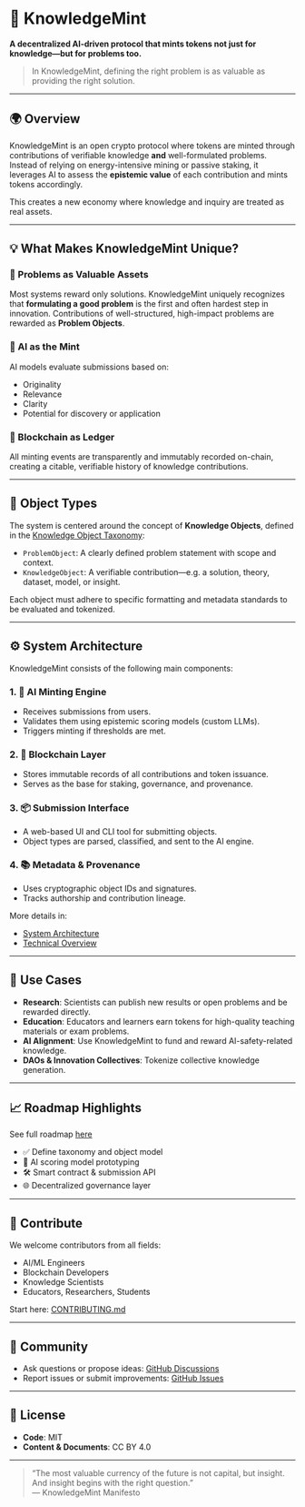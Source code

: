 # 🧠 KnowledgeMint

**A decentralized AI-driven protocol that mints tokens not just for knowledge—but for problems too.**

> In KnowledgeMint, defining the right problem is as valuable as providing the right solution.

---

## 🌍 Overview

KnowledgeMint is an open crypto protocol where tokens are minted through contributions of verifiable knowledge **and** well-formulated problems. Instead of relying on energy-intensive mining or passive staking, it leverages AI to assess the **epistemic value** of each contribution and mints tokens accordingly.

This creates a new economy where knowledge and inquiry are treated as real assets.

---

## 💡 What Makes KnowledgeMint Unique?

### 🧩 Problems as Valuable Assets
Most systems reward only solutions. KnowledgeMint uniquely recognizes that **formulating a good problem** is the first and often hardest step in innovation. Contributions of well-structured, high-impact problems are rewarded as **Problem Objects**.

### 🧠 AI as the Mint
AI models evaluate submissions based on:
- Originality
- Relevance
- Clarity
- Potential for discovery or application

### 🔗 Blockchain as Ledger
All minting events are transparently and immutably recorded on-chain, creating a citable, verifiable history of knowledge contributions.

---

## 🧠 Object Types

The system is centered around the concept of **Knowledge Objects**, defined in the [Knowledge Object Taxonomy](https://github.com/euiex/KnowledgeMint/blob/main/KNOWLEDGE_OBGECT_TAXONOMY.md):

- `ProblemObject`: A clearly defined problem statement with scope and context.
- `KnowledgeObject`: A verifiable contribution—e.g. a solution, theory, dataset, model, or insight.

Each object must adhere to specific formatting and metadata standards to be evaluated and tokenized.

---

## ⚙️ System Architecture

KnowledgeMint consists of the following main components:

### 1. 🧠 AI Minting Engine
- Receives submissions from users.
- Validates them using epistemic scoring models (custom LLMs).
- Triggers minting if thresholds are met.

### 2. 🔗 Blockchain Layer
- Stores immutable records of all contributions and token issuance.
- Serves as the base for staking, governance, and provenance.

### 3. 📦 Submission Interface
- A web-based UI and CLI tool for submitting objects.
- Object types are parsed, classified, and sent to the AI engine.

### 4. 📚 Metadata & Provenance
- Uses cryptographic object IDs and signatures.
- Tracks authorship and contribution lineage.

More details in:
- [System Architecture](https://github.com/euiex/KnowledgeMint/blob/main/SYSTEM_ARCHITECTURE.md)
- [Technical Overview](https://github.com/euiex/KnowledgeMint/blob/main/TECHNICAL_OVERVIEW.md)

---

## 🔮 Use Cases

- **Research**: Scientists can publish new results or open problems and be rewarded directly.
- **Education**: Educators and learners earn tokens for high-quality teaching materials or exam problems.
- **AI Alignment**: Use KnowledgeMint to fund and reward AI-safety-related knowledge.
- **DAOs & Innovation Collectives**: Tokenize collective knowledge generation.

---

## 📈 Roadmap Highlights

See full roadmap [here](https://github.com/euiex/KnowledgeMint/blob/main/ROADMAP.md)

- ✅ Define taxonomy and object model
- 🚧 AI scoring model prototyping
- 🛠 Smart contract & submission API
- 🌐 Decentralized governance layer

---

## 🤝 Contribute

We welcome contributors from all fields:
- AI/ML Engineers
- Blockchain Developers
- Knowledge Scientists
- Educators, Researchers, Students

Start here: [CONTRIBUTING.md](https://github.com/euiex/KnowledgeMint/blob/main/CONTRIBUTING.md)

---

## 💬 Community

- Ask questions or propose ideas: [GitHub Discussions](https://github.com/euiex/KnowledgeMint/discussions)
- Report issues or submit improvements: [GitHub Issues](https://github.com/euiex/KnowledgeMint/issues)

---

## 📜 License

- **Code**: MIT  
- **Content & Documents**: CC BY 4.0

---

> “The most valuable currency of the future is not capital, but insight. And insight begins with the right question.”  
> — KnowledgeMint Manifesto
